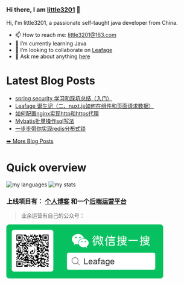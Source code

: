 
<!--
**little3201/little3201** is a ✨ _special_ ✨ repository because its `README.md` (this file) appears on your GitHub profile.

Here are some ideas to get you started:

- 🔭 I’m currently working on ichiane
- 🌱 I’m currently learning java、go、vue3
- 👯 I’m looking to collaborate on ...
- 🤔 I’m looking for help with ...
- 💬 Ask me about anything
- 📫 How to reach me: little3201@163.com
- 😄 Pronouns: he
- ⚡ Fun fact: ...
-->
### Hi there, I am [little3201](https://www.leafage.top) 👋

Hi, I'm little3201, a passionate self-taught java developer from China.

- 📫 How to reach me: little3201@163.com
- 🌱 I’m currently learning Java
- 👯 I’m looking to collaborate on [Leafage](https://github.com/little3201/leafage-pw)
- 💬 Ask me about anything [here](https://github.com/little3201/little3201/issues)

# Latest Blog Posts
- [spring security 学习和踩坑总结（入门）](https://www.leafage.top/posts/detail/208291JMJ)
- [Leafage 诞生记（二、nuxt.js如何在组件和页面请求数据）](https://www.leafage.top/posts/detail/213489UI)
- [如何配置nginx实现http和https代理](https://www.leafage.top/posts/detail/20C25YW6T)
- [Mybatis批量操作sql写法](https://www.leafage.top/posts/detail/20815YW6T)
- [一步步带你实现redis分布式锁](https://www.leafage.top/posts/detail/20824ZB0N)
<p><a href="https://www.leafage.top">➡️ More Blog Posts</a></p>

# Quick overview
<span>
  <img src="https://github-readme-stats.vercel.app/api/top-langs/?username=little3201&layout=compact" alt="my languages" />
  <img src="https://github-readme-stats.vercel.app/api?username=little3201&show_icons=true&line_height=27" alt="my stats" />
</span>

### 上线项目有： [个人博客](https://www.leafage.top) 和一个[后端运营平台](https://console.leafage.top)

> 业余运营有自己的公众号：

<img alt="Leafage Logo" src="./leafage-wechat.png">
